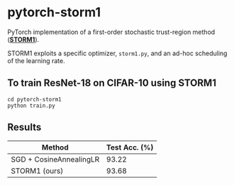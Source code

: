 # pytorch-storm1
PyTorch implementation of a first-order stochastic trust-region method ([**STORM1**](https://pubsonline.informs.org/doi/abs/10.1287/ijoo.2019.0016)).

STORM1 exploits a specific optimizer, `storm1.py`, and an ad-hoc scheduling of the learning rate.

## To train ResNet-18 on CIFAR-10 using STORM1
```
cd pytorch-storm1
python train.py
```
## Results
| Method      | Test Acc. (%) |
| ----------- | ----------- |
| SGD + CosineAnnealingLR   | 93.22        |
| STORM1 (ours)   | 93.68        |

